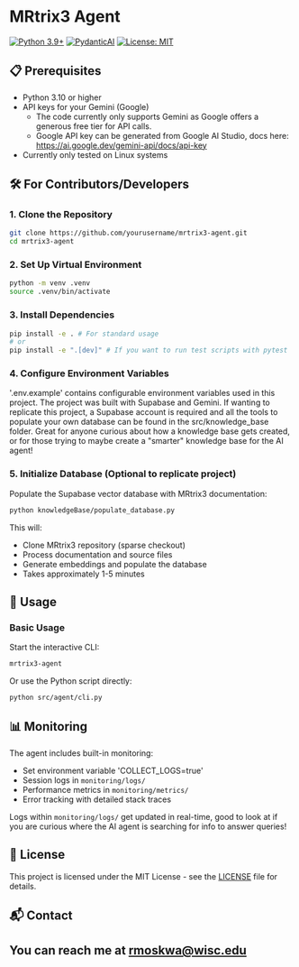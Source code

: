 # MRtrix3 Agent

[![Python 3.9+](https://img.shields.io/badge/python-3.9+-blue.svg)](https://www.python.org/downloads/)
[![PydanticAI](https://img.shields.io/badge/PydanticAI-0.0.14-green.svg)](https://ai.pydantic.dev/)
[![License: MIT](https://img.shields.io/badge/License-MIT-yellow.svg)](https://opensource.org/licenses/MIT)

## 📋 Prerequisites

- Python 3.10 or higher
- API keys for your Gemini (Google)
  - The code currently only supports Gemini as Google offers a generous free tier for API calls.
  - Google API key can be generated from Google AI Studio, docs here: https://ai.google.dev/gemini-api/docs/api-key
- Currently only tested on Linux systems

## 🛠️ For Contributors/Developers

### 1. Clone the Repository

```bash
git clone https://github.com/yourusername/mrtrix3-agent.git
cd mrtrix3-agent
```

### 2. Set Up Virtual Environment

```bash
python -m venv .venv
source .venv/bin/activate
```

### 3. Install Dependencies

```bash
pip install -e . # For standard usage
# or
pip install -e ".[dev]" # If you want to run test scripts with pytest
```

### 4. Configure Environment Variables

'.env.example' contains configurable environment variables used in this project. The project was built with Supabase and Gemini. If
wanting to replicate this project, a Supabase account is required and all the tools to populate your own database can be found in the
src/knowledge_base folder. Great for anyone curious about how a knowledge base gets created, or for those trying to maybe create a
"smarter" knowledge base for the AI agent!

### 5. Initialize Database (Optional to replicate project)

Populate the Supabase vector database with MRtrix3 documentation:

```bash
python knowledgeBase/populate_database.py
```

This will:
- Clone MRtrix3 repository (sparse checkout)
- Process documentation and source files
- Generate embeddings and populate the database
- Takes approximately 1-5 minutes

## 🎯 Usage

### Basic Usage

Start the interactive CLI:

```bash
mrtrix3-agent
```

Or use the Python script directly:

```bash
python src/agent/cli.py
```
## 📊 Monitoring

The agent includes built-in monitoring:

- Set environment variable 'COLLECT_LOGS=true'
- Session logs in `monitoring/logs/`
- Performance metrics in `monitoring/metrics/`
- Error tracking with detailed stack traces

Logs within `monitoring/logs/` get updated in real-time, good to look at if you are curious where the AI agent is searching for info
to answer queries!

## 📄 License

This project is licensed under the MIT License - see the [LICENSE](LICENSE) file for details.

## 📬 Contact

You can reach me at rmoskwa@wisc.edu
---
